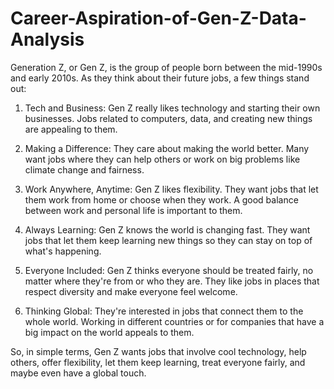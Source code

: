 # Career-Aspiration-of-Gen-Z-Data-Analysis
Generation Z, or Gen Z, is the group of people born between the mid-1990s and early 2010s. As they think about their future jobs, a few things stand out:

1. Tech and Business: Gen Z really likes technology and starting their own businesses. Jobs related to computers, data, and creating new things are appealing to them.

2. Making a Difference: They care about making the world better. Many want jobs where they can help others or work on big problems like climate change and fairness.

3. Work Anywhere, Anytime: Gen Z likes flexibility. They want jobs that let them work from home or choose when they work. A good balance between work and personal life is important to them.

4. Always Learning: Gen Z knows the world is changing fast. They want jobs that let them keep learning new things so they can stay on top of what's happening.

5. Everyone Included: Gen Z thinks everyone should be treated fairly, no matter where they're from or who they are. They like jobs in places that respect diversity and make everyone feel welcome.

6. Thinking Global: They're interested in jobs that connect them to the whole world. Working in different countries or for companies that have a big impact on the world appeals to them.

So, in simple terms, Gen Z wants jobs that involve cool technology, help others, offer flexibility, let them keep learning, treat everyone fairly, and maybe even have a global touch.






